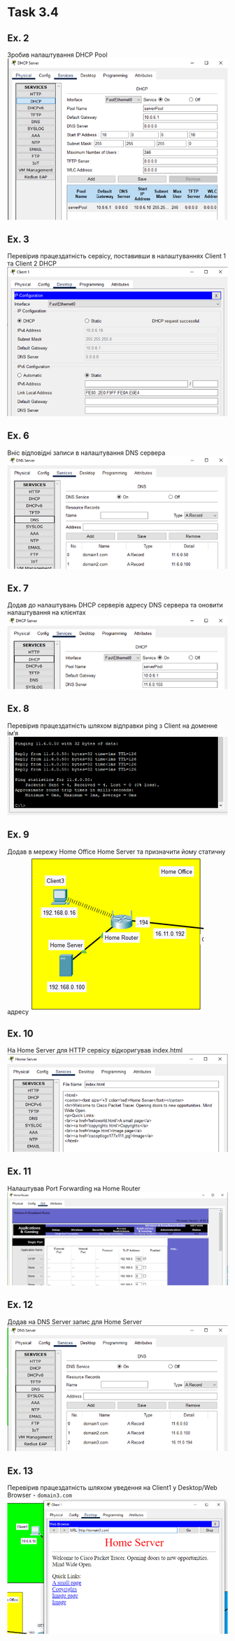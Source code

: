 # Task 3.4

## Ex. 2
Зробив  налаштування  DHCP  Pool
![DHCPPool](./screenshots/1.png)

## Ex. 3
Перевірив працездатність сервісу, поставивши в налаштуваннях  Client 1 та Client 2 DHCP
![SettingsClient1](./screenshots/2.png)

## Ex. 6
Вніс відповідні записи в налаштування DNS сервера
![DNS](./screenshots/3.png)

## Ex. 7
Додав  до  налаштувань  DHCP  серверів  адресу  DNS  сервера  та  оновити налаштування на клієнтах
![DHCP_DNS](./screenshots/4.png)

## Ex. 8
Перевірив працездатність шляхом відправки ping з Client на доменне ім’я
![Client_ping](./screenshots/5.png)

## Ex. 9
Додав  в  мережу  Home  Office  Home  Server  та  призначити  йому  статичну адресу
![HomeServer](./screenshots/6.png)

## Ex. 10
На  Home  Server  для  HTTP  сервісу  відкоригував  index.html
![index.html](./screenshots/7.png)

## Ex. 11
Налаштував Port Forwarding на Home Router
![PortForwarding](./screenshots/8.png)

## Ex. 12
Додав на DNS Server запис для Home Server
![HomeServerDNS](./screenshots/9.png)

## Ex. 13
Перевірив  працездатність  шляхом  уведення  на  Client1  у  Desktop/Web Browser - `domain3.com`
![domain3.com](./screenshots/10.png)